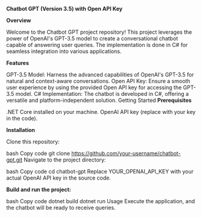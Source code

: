**Chatbot GPT (Version 3.5) with Open API Key**

**Overview**

Welcome to the Chatbot GPT project repository! This project leverages the power of OpenAI's GPT-3.5 model to create a conversational chatbot capable of answering user queries. The implementation is done in C# for seamless integration into various applications.

**Features**

GPT-3.5 Model: Harness the advanced capabilities of OpenAI's GPT-3.5 for natural and context-aware conversations.
Open API Key: Ensure a smooth user experience by using the provided Open API key for accessing the GPT-3.5 model.
C# Implementation: The chatbot is developed in C#, offering a versatile and platform-independent solution.
Getting Started
**Prerequisites**

.NET Core installed on your machine.
OpenAI API key (replace with your key in the code).

**Installation**

Clone this repository:

bash
Copy code
git clone https://github.com/your-username/chatbot-gpt.git
Navigate to the project directory:

bash
Copy code
cd chatbot-gpt
Replace YOUR_OPENAI_API_KEY with your actual OpenAI API key in the source code.

**Build and run the project:**

bash
Copy code
dotnet build
dotnet run
Usage
Execute the application, and the chatbot will be ready to receive queries.

